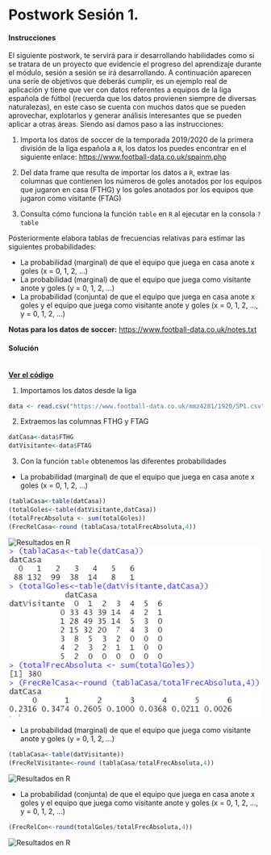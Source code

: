 # Postwork Sesión 1.

#### Instrucciones

El siguiente postwork, te servirá para ir desarrollando habilidades como si se tratara de un proyecto que evidencie el progreso del aprendizaje durante el módulo, sesión a sesión se irá desarrollando. A continuación aparecen una serie de objetivos que deberás cumplir, es un ejemplo real de aplicación y tiene que ver con datos referentes a equipos de la liga española de fútbol (recuerda que los datos provienen siempre de diversas naturalezas), en este caso se cuenta con muchos datos que se pueden aprovechar, explotarlos y generar análisis interesantes que se pueden aplicar a otras áreas. Siendo así damos paso a las instrucciones: 

1. Importa los datos de soccer de la temporada 2019/2020 de la primera división de la liga española a `R`, los datos los puedes encontrar en el siguiente enlace: https://www.football-data.co.uk/spainm.php

2. Del data frame que resulta de importar los datos a `R`, extrae las columnas que contienen los números de goles anotados por los equipos que jugaron en casa (FTHG) y los goles anotados por los equipos que jugaron como visitante (FTAG)

3. Consulta cómo funciona la función `table` en `R` al ejecutar en la consola `?table`
 
Posteriormente elabora tablas de frecuencias relativas para estimar las siguientes probabilidades:

- La probabilidad (marginal) de que el equipo que juega en casa anote x goles (x = 0, 1, 2, ...)
- La probabilidad (marginal) de que el equipo que juega como visitante anote y goles (y = 0, 1, 2, ...)
- La probabilidad (conjunta) de que el equipo que juega en casa anote x goles y el equipo que juega como visitante anote y goles (x = 0, 1, 2, ..., y = 0, 1, 2, ...)

__Notas para los datos de soccer:__ https://www.football-data.co.uk/notes.txt

#### Solución
<br />
    <a href="Postwork01.R"><strong>Ver el código</strong></a>
    <br/>

1. Importamos los datos desde la liga
```r
data <- read.csv("https://www.football-data.co.uk/mmz4281/1920/SP1.csv")

```
2. Extraemos las columnas FTHG y FTAG
```r
datCasa<-data$FTHG
datVisitante<-data$FTAG
```
3. Con la función `table` obtenemos las diferentes probabilidades

- La probabilidad (marginal) de que el equipo que juega en casa anote x goles (x = 0, 1, 2, ...) 
```r
(tablaCasa<-table(datCasa))
(totalGoles<-table(datVisitante,datCasa))
(totalFrecAbsoluta <- sum(totalGoles))
(FrecRelCasa<-round (tablaCasa/totalFrecAbsoluta,4))
```

![Resultados en R](img1.png)    
<img src="https://github.com/arrazolahn/Eq16-Programacion-R-Santander-Bedu/blob/main/Postwork01/imagenes/img1.PNG" alt="Tabla Frecuencia de locales">

- La probabilidad (marginal) de que el equipo que juega como visitante anote y goles (y = 0, 1, 2, ...)
```r
(tablaCasa<-table(datVisitante))
(FrecRelVisitante<-round (tablaCasa/totalFrecAbsoluta,4))
```
![Resultados en R](img2.png)

- La probabilidad (conjunta) de que el equipo que juega en casa anote x goles y el equipo que juega como visitante anote y goles (x = 0, 1, 2, ..., y = 0, 1, 2, ...)

```r
(FrecRelCon<-round(totalGoles/totalFrecAbsoluta,4))
```
![Resultados en R](img3.png)
